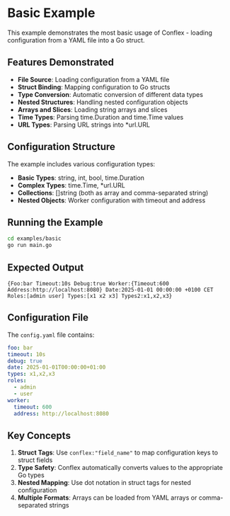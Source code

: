 # Basic Example

This example demonstrates the most basic usage of Conflex - loading configuration from a YAML file into a Go struct.

## Features Demonstrated

- **File Source**: Loading configuration from a YAML file
- **Struct Binding**: Mapping configuration to Go structs
- **Type Conversion**: Automatic conversion of different data types
- **Nested Structures**: Handling nested configuration objects
- **Arrays and Slices**: Loading string arrays and slices
- **Time Types**: Parsing time.Duration and time.Time values
- **URL Types**: Parsing URL strings into *url.URL

## Configuration Structure

The example includes various configuration types:

- **Basic Types**: string, int, bool, time.Duration
- **Complex Types**: time.Time, *url.URL
- **Collections**: []string (both as array and comma-separated string)
- **Nested Objects**: Worker configuration with timeout and address

## Running the Example

```bash
cd examples/basic
go run main.go
```

## Expected Output

```
{Foo:bar Timeout:10s Debug:true Worker:{Timeout:600 Address:http://localhost:8080} Date:2025-01-01 00:00:00 +0100 CET Roles:[admin user] Types:[x1 x2 x3] Types2:x1,x2,x3}
```

## Configuration File

The `config.yaml` file contains:

```yaml
foo: bar
timeout: 10s
debug: true
date: 2025-01-01T00:00:00+01:00
types: x1,x2,x3
roles:
  - admin
  - user
worker:
  timeout: 600
  address: http://localhost:8080
```

## Key Concepts

1. **Struct Tags**: Use `conflex:"field_name"` to map configuration keys to struct fields
2. **Type Safety**: Conflex automatically converts values to the appropriate Go types
3. **Nested Mapping**: Use dot notation in struct tags for nested configuration
4. **Multiple Formats**: Arrays can be loaded from YAML arrays or comma-separated strings 